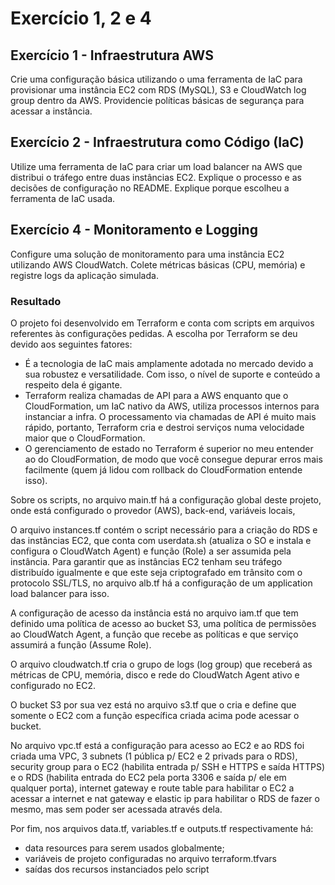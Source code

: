 # Exercício 1, 2 e 4

## Exercício 1 - Infraestrutura AWS
Crie uma configuração básica utilizando o uma ferramenta de IaC para provisionar uma instância EC2 com RDS (MySQL), S3 e CloudWatch log group dentro da AWS. Providencie políticas básicas de segurança para acessar a instância.

## Exercício 2 - Infraestrutura como Código (IaC)
Utilize uma ferramenta de IaC para criar um load balancer na AWS que distribui o tráfego entre duas instâncias EC2. Explique o processo e as decisões de configuração no README. Explique porque escolheu a ferramenta de IaC usada.

## Exercício 4 - Monitoramento e Logging
Configure uma solução de monitoramento para uma instância EC2 utilizando AWS CloudWatch. Colete métricas básicas (CPU, memória) e registre logs da aplicação simulada.


### Resultado
O projeto foi desenvolvido em Terraform e conta com scripts em arquivos referentes às configurações pedidas. A escolha por Terraform se deu devido aos seguintes fatores:

- É a tecnologia de IaC mais amplamente adotada no mercado devido a sua robustez e versatilidade. Com isso, o nível de suporte e conteúdo a respeito dela é gigante.
- Terraform realiza chamadas de API para a AWS enquanto que o CloudFormation, um IaC nativo da AWS, utiliza processos internos para instanciar a infra. O processamento via chamadas de API é muito mais rápido, portanto, Terraform cria e destroi serviços numa velocidade maior que o CloudFormation.
- O gerenciamento de estado no Terraform é superior no meu entender ao do CloudFormation, de modo que você consegue depurar erros mais facilmente (quem já lidou com rollback do CloudFormation entende isso).

Sobre os scripts, no arquivo main.tf há a configuração global deste projeto, onde está configurado o provedor (AWS), back-end, variáveis locais,

O arquivo instances.tf contém o script necessário para a criação do RDS e das instâncias EC2, que conta com userdata.sh (atualiza o SO e instala e configura o CloudWatch Agent) e função (Role) a ser assumida pela instância. Para garantir que as instâncias EC2 tenham seu tráfego distribuído igualmente e que este seja criptografado em trânsito com o protocolo SSL/TLS, no arquivo alb.tf há a configuração de um application load balancer para isso.

A configuração de acesso da instância está no arquivo iam.tf que tem definido uma política de acesso ao bucket S3, uma política de permissões ao CloudWatch Agent, a função que recebe as políticas e que serviço assumirá a função (Assume Role).

O arquivo cloudwatch.tf cria o grupo de logs (log group) que receberá as métricas de CPU, memória, disco e rede do CloudWatch Agent ativo e configurado no EC2.

O bucket S3 por sua vez está no arquivo s3.tf que o cria e define que somente o EC2 com a função específica criada acima pode acessar o bucket.

No arquivo vpc.tf está a configuração para acesso ao EC2 e ao RDS foi criada uma VPC, 3 subnets (1 pública p/ EC2 e 2 privads para o RDS), security group para o EC2 (habilita entrada p/ SSH e HTTPS e saída HTTPS) e o RDS (habilita entrada do EC2 pela porta 3306 e saída p/ ele em qualquer porta), internet gateway e route table para habilitar o EC2 a acessar a internet e nat gateway e elastic ip para habilitar o RDS de fazer o mesmo, mas sem poder ser acessada através dela.

Por fim, nos arquivos data.tf, variables.tf e outputs.tf respectivamente há:
- data resources para serem usados globalmente;
- variáveis de projeto configuradas no arquivo terraform.tfvars
- saídas dos recursos instanciados pelo script 